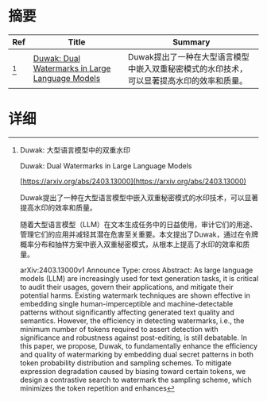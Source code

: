 # 摘要

| Ref | Title | Summary |
| --- | --- | --- |
| [^1] | [Duwak: Dual Watermarks in Large Language Models](https://arxiv.org/abs/2403.13000) | Duwak提出了一种在大型语言模型中嵌入双重秘密模式的水印技术，可以显著提高水印的效率和质量。 |

# 详细

[^1]: Duwak: 大型语言模型中的双重水印

    Duwak: Dual Watermarks in Large Language Models

    [https://arxiv.org/abs/2403.13000](https://arxiv.org/abs/2403.13000)

    Duwak提出了一种在大型语言模型中嵌入双重秘密模式的水印技术，可以显著提高水印的效率和质量。

    

    随着大型语言模型（LLM）在文本生成任务中的日益使用，审计它们的用途、管理它们的应用并减轻其潜在危害至关重要。本文提出了Duwak，通过在令牌概率分布和抽样方案中嵌入双重秘密模式，从根本上提高了水印的效率和质量。

    arXiv:2403.13000v1 Announce Type: cross  Abstract: As large language models (LLM) are increasingly used for text generation tasks, it is critical to audit their usages, govern their applications, and mitigate their potential harms. Existing watermark techniques are shown effective in embedding single human-imperceptible and machine-detectable patterns without significantly affecting generated text quality and semantics. However, the efficiency in detecting watermarks, i.e., the minimum number of tokens required to assert detection with significance and robustness against post-editing, is still debatable. In this paper, we propose, Duwak, to fundamentally enhance the efficiency and quality of watermarking by embedding dual secret patterns in both token probability distribution and sampling schemes. To mitigate expression degradation caused by biasing toward certain tokens, we design a contrastive search to watermark the sampling scheme, which minimizes the token repetition and enhances 
    

